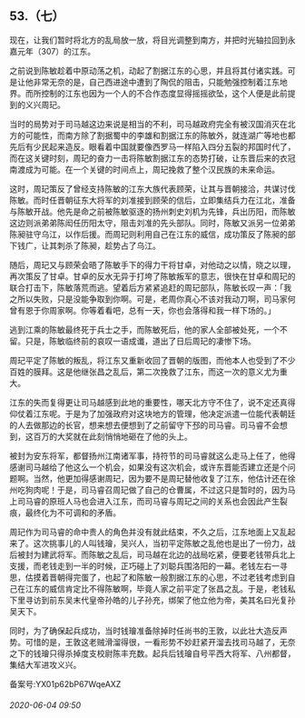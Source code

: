 ## 53.（七）
现在，让我们暂时将北方的乱局放一放，将目光调整到南方，并把时光轴拉回到永嘉元年（307）的江东。



之前说到陈敏趁着中原动荡之机，动起了割据江东的心思，并且将其付诸实践。可是让他非常无奈的是，自己西进途中遭到了陶侃的阻击，只能勉强控制着江东地界。而所控制的江东也因为一个人的不合作态度显得摇摇欲坠，这个人便是此前提到的义兴周玘。



当时的局势对于司马越这边来说是相当的不利，司马越政府完全有被汉国消灭在北方的可能性，而南方除了割据蜀中的李雄和割据江东的陈敏外，就连湖广等地也都先后有少民起来造反。眼看着中国就要像西罗马一样陷入四分五裂的邦国时代了，而在这关键时刻，周玘的奋力一击将陈敏割据江东的态势打破，让东晋后来的衣冠南渡成为可能。在一个关键的时间点上，周玘挽救了整个汉民族的未来命运。



这时，周玘策反了曾经支持陈敏的江东大族代表顾荣，让其与晋朝接洽，共谋讨伐陈敏。而时任晋朝征东大将军的刘准接到顾荣的信后，立即集结兵力在江北，准备与陈敏开战。他先是命之前被陈敏驱逐的扬州刺史刘机为先锋，兵出历阳，而陈敏这边则派弟弟陈闳任历阳太守，阻击刘准的先头部队。同时，陈敏又派另一位弟弟陈昶驻守乌江，以作后援。而周玘则利用自己在江东的威信，成功策反了陈昶的部下钱广，让其刺杀了陈昶，趁势占了乌江。



随后，周玘又与顾荣会晤了陈敏手下的得力干将甘卓，对他动之以情，晓之以理，再次策反了甘卓。甘卓的反水无异于打垮了陈敏叛军的意志，很快在甘卓和周玘的联合打击下，陈敏落荒而逃。望着后方紧紧追赶的周玘部队，陈敏长叹一声：「我之所以失败，只是没能争取到你啊。可是，老周你真心不该对我动刀啊，司马家何曾有恩于你周家啊。你等着看吧，总有一天，你也会落得和我一样下场的。」



逃到江乘的陈敏最终死于兵士之手，而陈敏死后，他的家人全部被处死，一个不留。只是，陈敏临终前的哀叹一语成谶，道出了日后周玘的凄惨下场。



周玘平定了陈敏的叛乱，将江东又重新收回了晋朝的版图，而他本人也受到了不少百姓的膜拜。这是他继张昌之乱后，第二次挽救了江东，而这一次的意义尤为重大。



江东的失而复得更让司马越感到此地的重要性，哪天北方守不住了，说不定还真得仰仗着江东呢。于是为了加强政府对这块地方的管理，他决定派遣一位能代表朝廷的人去做那边的长官，想来想去便想到了之前留守下邳的司马睿。司马睿不会想到，这百万的大奖就在此刻悄悄地砸在了他的头上。



被封为安东将军，都督扬州江南诸军事，持符节的司马睿就这么走马上任了，他得感谢司马越给了他这么一个机会，如果没有这次机会，或许东晋能否建立还是个问题啊。当然，他更加得感谢周玘，因为要不是周玘替他收复了江东，他估计还在徐州吃狗肉呢！于是，司马睿召周玘做了自己的仓曹属，不过这只是暂时的，因为马上司马睿的原班人马也会进入江东，而司马睿与周玘之间的关系也会因此产生裂痕，最终化为不可调和的矛盾。



周玘作为司马睿的命中贵人的角色并没有就此结束，不久之后，江东地面上又乱起来了。这次挑事儿的人叫钱璯，吴兴人，当初平定陈敏之乱他也是出了一份力，战后被封为建武将军。而陈敏之乱后，司马越在北边的战局吃紧，便要老钱带兵北上支援，而老钱走到一半的时候，正巧碰上了刘聪兵围洛阳的一幕。老钱左右一寻思，估摸着晋朝得完蛋了，也起了和陈敏一般割据江东的心思，不过老钱考虑到自己在江东的威信肯定比不得陈敏啊，毕竟人家之前平定了张昌之乱。于是，老钱私下里寻访到前东吴末代皇帝孙皓的儿子孙充，绑架了他立他为帝，美其名曰光复孙吴天下。



同时，为了确保起兵成功，当时钱璯准备除掉时任尚书的王敦，以此壮大造反声势。可惜的是，王敦这老贼滑溜得很，一看形势不妙赶紧开溜去找司马越了，无奈之下的钱璯只得杀掉度支校尉陈丰充数。起兵后钱璯自号平西大将军、八州都督，集结大军进攻义兴。



备案号:YX01p62bP67WqeAXZ


###### 2020-06-04 09:50
